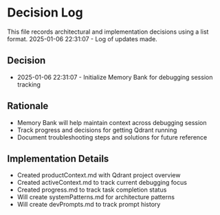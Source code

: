 # Decision Log

This file records architectural and implementation decisions using a list format.
2025-01-06 22:31:07 - Log of updates made.

## Decision

* 2025-01-06 22:31:07 - Initialize Memory Bank for debugging session tracking

## Rationale 

* Memory Bank will help maintain context across debugging session
* Track progress and decisions for getting Qdrant running
* Document troubleshooting steps and solutions for future reference

## Implementation Details

* Created productContext.md with Qdrant project overview
* Created activeContext.md to track current debugging focus
* Created progress.md to track task completion status
* Will create systemPatterns.md for architecture patterns
* Will create devPrompts.md to track prompt history
